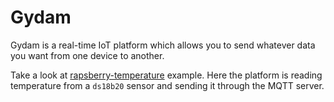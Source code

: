 # Gydam
Gydam is a real-time IoT platform which allows you to send whatever data you want from one device to another.

Take a look at [rapsberry-temperature](https://github.com/maximomartinezsoria/gydam/tree/master/gydam-agent/examples/raspberry-temperature) example. Here the platform is reading temperature from a `ds18b20` sensor and sending it through the MQTT server. 
